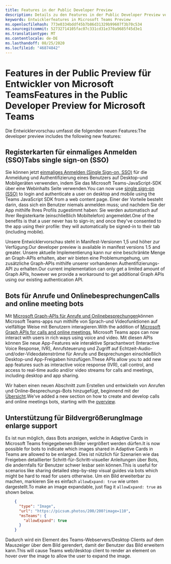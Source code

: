 ```yaml
---
title: Features in der Public Developer Preview
description: Details zu den Features in der Public Developer Preview von Microsoft Teams
keywords: Entwicklerfeatures in Microsoft Teams Preview
ms.openlocfilehash: 773e0334bddf45b7b86d31329b99607f3b70c534
ms.sourcegitcommit: 52732714105fac07c331cd31e370a9685f45d3e1
ms.translationtype: MT
ms.contentlocale: de-DE
ms.lasthandoff: 08/25/2020
ms.locfileid: "46874842"
---
```

# <a name="features-in-the-public-developer-preview-for-microsoft-teams"></a><span data-ttu-id="0d314-104">Features in der Public Preview für Entwickler von Microsoft Teams</span><span class="sxs-lookup"><span data-stu-id="0d314-104">Features in the Public Developer Preview for Microsoft Teams</span></span>

<span data-ttu-id="0d314-105">Die Entwicklervorschau umfasst die folgenden neuen Features:</span><span class="sxs-lookup"><span data-stu-id="0d314-105">The developer preview includes the following new features:</span></span>

## <a name="tabs-single-sign-on-sso"></a><span data-ttu-id="0d314-106">Registerkarten für einmaliges Anmelden (SSO)</span><span class="sxs-lookup"><span data-stu-id="0d314-106">Tabs single sign-on (SSO)</span></span>

<span data-ttu-id="0d314-107">Sie können jetzt [einmaliges Anmelden (Single Sign-on, SSO)](~/tabs/how-to/authentication/auth-aad-sso.md) für die Anmeldung und Authentifizierung eines Benutzers auf Desktop-und Mobilgeräten verwenden, indem Sie das Microsoft Teams-JavaScript-SDK über eine Webinhalts Seite verwenden.</span><span class="sxs-lookup"><span data-stu-id="0d314-107">You can now use [single sign-on (SSO)](~/tabs/how-to/authentication/auth-aad-sso.md) to login and authenticate a user on desktop and mobile using the Teams JavaScript SDK from a web content page.</span></span> <span data-ttu-id="0d314-108">Einer der Vorteile besteht darin, dass sich ein Benutzer niemals anmelden muss; und nachdem Sie der App mithilfe Ihres Profils zugestimmt haben: Sie werden automatisch auf Ihrer Registerkarte (einschließlich Mobiltelefon) angemeldet.</span><span class="sxs-lookup"><span data-stu-id="0d314-108">One of the benefits is that a user never has to sign-in; and once they've consented to the app using their profile: they will automatically be signed-in to their tab (including mobile).</span></span>

<span data-ttu-id="0d314-109">Unsere Entwicklervorschau steht in Manifest-Versionen 1,5 und höher zur Verfügung.</span><span class="sxs-lookup"><span data-stu-id="0d314-109">Our developer preview is available in manifest versions 1.5 and greater.</span></span> <span data-ttu-id="0d314-110">Unsere aktuelle Implementierung kann nur eine beschränkte Menge an Graph-APIs erhalten, aber wir bieten eine Problemumgehung, um zusätzliche Graph-APIs mithilfe unserer vorhandenen Authentifizierungs-API zu erhalten.</span><span class="sxs-lookup"><span data-stu-id="0d314-110">Our current implementation can only get a limited amount of Graph APIs, however we provide a workaround to get additional Graph APIs using our existing authentication API.</span></span>

## <a name="calls-and-online-meeting-bots"></a><span data-ttu-id="0d314-111">Bots für Anrufe und Onlinebesprechungen</span><span class="sxs-lookup"><span data-stu-id="0d314-111">Calls and online meeting bots</span></span>

<span data-ttu-id="0d314-112">Mit [Microsoft Graph-APIs für Anrufe und Onlinebesprechungen](/graph/api/resources/communications-api-overview?view=graph-rest-beta)können Microsoft Teams-apps nun mithilfe von Sprach-und Videofunktionen auf vielfältige Weise mit Benutzern interagieren.</span><span class="sxs-lookup"><span data-stu-id="0d314-112">With the addition of [Microsoft Graph APIs for calls and online meetings](/graph/api/resources/communications-api-overview?view=graph-rest-beta), Microsoft Teams apps can now interact with users in rich ways using voice and video.</span></span> <span data-ttu-id="0d314-113">Mit diesen APIs können Sie neue App-Features wie interaktive Sprachantwort (Interactive Voice Response, IVR), Anrufsteuerung und Zugriff auf Echtzeit-Audio-und/oder-Videodatenströme für Anrufe und Besprechungen einschließlich Desktop-und App-Freigaben hinzufügen.</span><span class="sxs-lookup"><span data-stu-id="0d314-113">These APIs allow you to add new app features such as interactive voice response (IVR), call control, and access to real-time audio and/or video streams for calls and meetings, including desktop and app sharing.</span></span>

<span data-ttu-id="0d314-114">Wir haben einen neuen Abschnitt zum Erstellen und entwickeln von Anrufen und Online-Besprechungs-Bots hinzugefügt, beginnend mit der [Übersicht](~/bots/calls-and-meetings/calls-meetings-bots-overview.md).</span><span class="sxs-lookup"><span data-stu-id="0d314-114">We've added a new section on how to create and develop calls and online meetings bots, starting with the [overview](~/bots/calls-and-meetings/calls-meetings-bots-overview.md).</span></span>

## <a name="image-enlarge-support"></a><span data-ttu-id="0d314-115">Unterstützung für Bildvergrößerung</span><span class="sxs-lookup"><span data-stu-id="0d314-115">Image enlarge support</span></span>

<span data-ttu-id="0d314-116">Es ist nun möglich, dass Bots anzeigen, welche in Adaptive Cards in Microsoft Teams freigegebenen Bilder vergrößert werden dürfen.</span><span class="sxs-lookup"><span data-stu-id="0d314-116">It is now possible for bots to indicate which images shared in Adaptive Cards in Teams are allowed to be enlarged.</span></span> <span data-ttu-id="0d314-117">Dies ist nützlich für Szenarien wie das Freigeben detaillierter Schritt-für-Schritt-visueller Anleitungen über Bots, die andernfalls für Benutzer schwer lesbar sein können.</span><span class="sxs-lookup"><span data-stu-id="0d314-117">This is useful for scenarios like sharing detailed step-by-step visual guides via bots which might be hard to read for users otherwise.</span></span> <span data-ttu-id="0d314-118">Um ein Bild erweiterbar zu machen, markieren Sie es einfach `allowExpand: true` wie unten dargestellt.</span><span class="sxs-lookup"><span data-stu-id="0d314-118">To make an image expandable, just flag it `allowExpand: true` as shown below.</span></span>

```json
    {
      "type": "Image",
      "url": "https://picsum.photos/200/200?image=110",
      "msTeams": {
        "allowExpand": true
      }
    }
```
<span data-ttu-id="0d314-119">Dadurch wird ein Element des Teams-Webservers/Desktop Clients auf dem Mauszeiger über dem Bild gerendert, damit der Benutzer das Bild erweitern kann.</span><span class="sxs-lookup"><span data-stu-id="0d314-119">This will cause Teams web/desktop client to render an element on hover over the image to allow the user to expand the image.</span></span>

